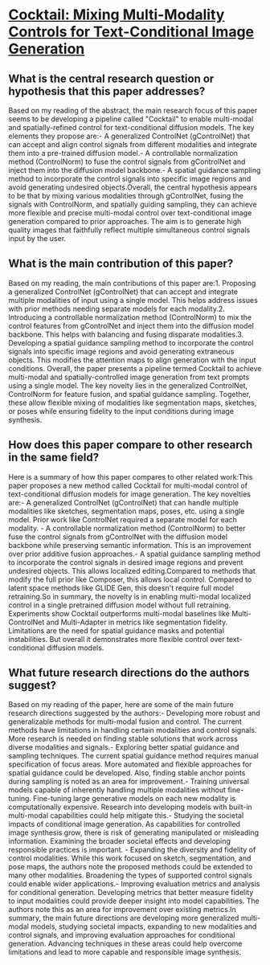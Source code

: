 # [Cocktail: Mixing Multi-Modality Controls for Text-Conditional Image   Generation](https://arxiv.org/abs/2306.00964)

## What is the central research question or hypothesis that this paper addresses?

Based on my reading of the abstract, the main research focus of this paper seems to be developing a pipeline called "Cocktail" to enable multi-modal and spatially-refined control for text-conditional diffusion models. The key elements they propose are:- A generalized ControlNet (gControlNet) that can accept and align control signals from different modalities and integrate them into a pre-trained diffusion model.- A controllable normalization method (ControlNorm) to fuse the control signals from gControlNet and inject them into the diffusion model backbone.- A spatial guidance sampling method to incorporate the control signals into specific image regions and avoid generating undesired objects.Overall, the central hypothesis appears to be that by mixing various modalities through gControlNet, fusing the signals with ControlNorm, and spatially guiding sampling, they can achieve more flexible and precise multi-modal control over text-conditional image generation compared to prior approaches. The aim is to generate high quality images that faithfully reflect multiple simultaneous control signals input by the user.


## What is the main contribution of this paper?

Based on my reading, the main contributions of this paper are:1. Proposing a generalized ControlNet (gControlNet) that can accept and integrate multiple modalities of input using a single model. This helps address issues with prior methods needing separate models for each modality.2. Introducing a controllable normalization method (ControlNorm) to mix the control features from gControlNet and inject them into the diffusion model backbone. This helps with balancing and fusing disparate modalities.3. Developing a spatial guidance sampling method to incorporate the control signals into specific image regions and avoid generating extraneous objects. This modifies the attention maps to align generation with the input conditions. Overall, the paper presents a pipeline termed Cocktail to achieve multi-modal and spatially-controlled image generation from text prompts using a single model. The key novelty lies in the generalized ControlNet, ControlNorm for feature fusion, and spatial guidance sampling. Together, these allow flexible mixing of modalities like segmentation maps, sketches, or poses while ensuring fidelity to the input conditions during image synthesis.


## How does this paper compare to other research in the same field?

Here is a summary of how this paper compares to other related work:This paper proposes a new method called Cocktail for multi-modal control of text-conditional diffusion models for image generation. The key novelties are:- A generalized ControlNet (gControlNet) that can handle multiple modalities like sketches, segmentation maps, poses, etc. using a single model. Prior work like ControlNet required a separate model for each modality. - A controllable normalization method (ControlNorm) to better fuse the control signals from gControlNet with the diffusion model backbone while preserving semantic information. This is an improvement over prior additive fusion approaches.- A spatial guidance sampling method to incorporate the control signals in desired image regions and prevent undesired objects. This allows localized editing.Compared to methods that modify the full prior like Composer, this allows local control. Compared to latent space methods like GLIDE Gen, this doesn't require full model retraining.So in summary, the novelty is in enabling multi-modal localized control in a single pretrained diffusion model without full retraining. Experiments show Cocktail outperforms multi-modal baselines like Multi-ControlNet and Multi-Adapter in metrics like segmentation fidelity. Limitations are the need for spatial guidance masks and potential instabilities. But overall it demonstrates more flexible control over text-conditional diffusion models.


## What future research directions do the authors suggest?

Based on my reading of the paper, here are some of the main future research directions suggested by the authors:- Developing more robust and generalizable methods for multi-modal fusion and control. The current methods have limitations in handling certain modalities and control signals. More research is needed on finding stable solutions that work across diverse modalities and signals.- Exploring better spatial guidance and sampling techniques. The current spatial guidance method requires manual specification of focus areas. More automated and flexible approaches for spatial guidance could be developed. Also, finding stable anchor points during sampling is noted as an area for improvement.- Training universal models capable of inherently handling multiple modalities without fine-tuning. Fine-tuning large generative models on each new modality is computationally expensive. Research into developing models with built-in multi-modal capabilities could help mitigate this.- Studying the societal impacts of conditional image generation. As capabilities for controlled image synthesis grow, there is risk of generating manipulated or misleading information. Examining the broader societal effects and developing responsible practices is important. - Expanding the diversity and fidelity of control modalities. While this work focused on sketch, segmentation, and pose maps, the authors note the proposed methods could be extended to many other modalities. Broadening the types of supported control signals could enable wider applications.- Improving evaluation metrics and analysis for conditional generation. Developing metrics that better measure fidelity to input modalities could provide deeper insight into model capabilities. The authors note this as an area for improvement over existing metrics.In summary, the main future directions are developing more generalized multi-modal models, studying societal impacts, expanding to new modalities and control signals, and improving evaluation approaches for conditional generation. Advancing techniques in these areas could help overcome limitations and lead to more capable and responsible image synthesis.

